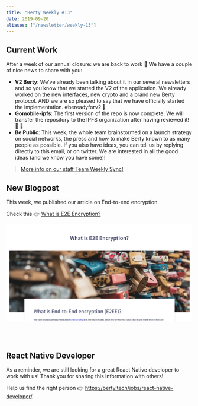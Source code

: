 ```yaml
---
title: "Berty Weekly #13"
date: 2019-09-20
aliases: ["/newsletter/weekly-13"]
---
```


## Current Work

After a week of our annual closure: we are back to work 💪
We have a couple of nice news to share with you:

* **V2 Berty**: We've already been talking about it in our several newsletters and so you know that we started the V2 of the application. We already worked on the new interfaces, new crypto and a brand new Berty protocol. AND we are so pleased to say that we have officially started the implementation.  #bereadyforv2  🎉
* **Gomobile-ipfs**: The first version of the repo is now complete. We will transfer the repository to the IPFS organization after having reviewed it! 💯 🎉
* **Be Public**: This week, the whole team brainstormed on a launch strategy on social networks, the press and how to make Berty known to as many people as possible. If you also have ideas, you can tell us by replying directly to this email, or on twitter. We are interested in all the good ideas (and we know you have some)!

> [More info on our staff Team Weekly Sync!](https://github.com/berty/mgmt/blob/master/meeting-notes/2019/Q3/2019-09-20--staff-team-weekly-sync.md)

## New Blogpost

This week, we published our article on End-to-end encryption.

Check this 👉 [What is E2E Encryption?](https://berty.tech/blog/e2e-encryption/)

![](newsletter.png)

<!--[![](newsletter.png)](https://berty.tech/blog/e2e-encryption/)-->

<br />
<br />

## React Native Developer

As a reminder, we are still looking for a great React Native developer to work with us! Thank you for sharing this information with others!

Help us find the right person 👉 https://berty.tech/jobs/react-native-developer/
